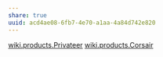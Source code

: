 ```yaml
---
share: true
uuid: acd4ae08-6fb7-4e70-a1aa-4a84d742e820
---
```



[wiki.products.Privateer](/undefined)
[wiki.products.Corsair](/undefined)